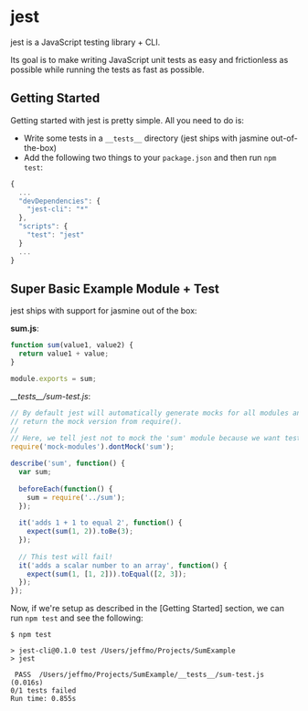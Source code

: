# jest

jest is a JavaScript testing library + CLI.

Its goal is to make writing JavaScript unit tests as easy and frictionless as possible while running the tests as fast as possible.

## Getting Started

Getting started with jest is pretty simple. All you need to do is:

* Write some tests in a `__tests__` directory (jest ships with jasmine out-of-the-box)
* Add the following two things to your `package.json` and then run `npm test`:

```js
{
  ...
  "devDependencies": {
    "jest-cli": "*"
  },
  "scripts": {
    "test": "jest"
  }
  ...
}
```

## Super Basic Example Module + Test

jest ships with support for jasmine out of the box:

__sum.js__:
```js
function sum(value1, value2) {
  return value1 + value;
}

module.exports = sum;
```
__\__tests\_\_/sum-test.js__:
```js
// By default jest will automatically generate mocks for all modules and
// return the mock version from require().
// 
// Here, we tell jest not to mock the 'sum' module because we want test it.
require('mock-modules').dontMock('sum');

describe('sum', function() {
  var sum;
  
  beforeEach(function() {
    sum = require('../sum');
  });
  
  it('adds 1 + 1 to equal 2', function() {
    expect(sum(1, 2)).toBe(3);
  });
  
  // This test will fail!
  it('adds a scalar number to an array', function() {
    expect(sum(1, [1, 2])).toEqual([2, 3]);
  });
});
```

Now, if we're setup as described in the [Getting Started] section, we can run `npm test` and see the following:
```
$ npm test

> jest-cli@0.1.0 test /Users/jeffmo/Projects/SumExample
> jest

 PASS  /Users/jeffmo/Projects/SumExample/__tests__/sum-test.js (0.016s)
0/1 tests failed
Run time: 0.855s
```
